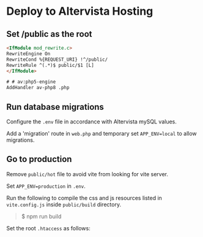 # Deploy to Altervista Hosting
## Set /public as the root
```html
<IfModule mod_rewrite.c>
RewriteEngine On
RewriteCond %{REQUEST_URI} !^/public/
RewriteRule ^(.*)$ public/$1 [L]
</IfModule>

# # av:php5-engine
AddHandler av-php8 .php
```
## Run database migrations
Configure the `.env` file in accordance with Altervista mySQL values.

Add a 'migration' route in `web.php` and temporary set `APP_ENV=local` to allow migrations.

## Go to production

Remove `public/hot` file to avoid vite from looking for vite server.

Set `APP_ENV=production` in `.env`.

Run the following to compile the css and js resources listed in `vite.config.js` inside `public/build` directory.

> $ npm run build

Set the root `.htaccess` as follows:

